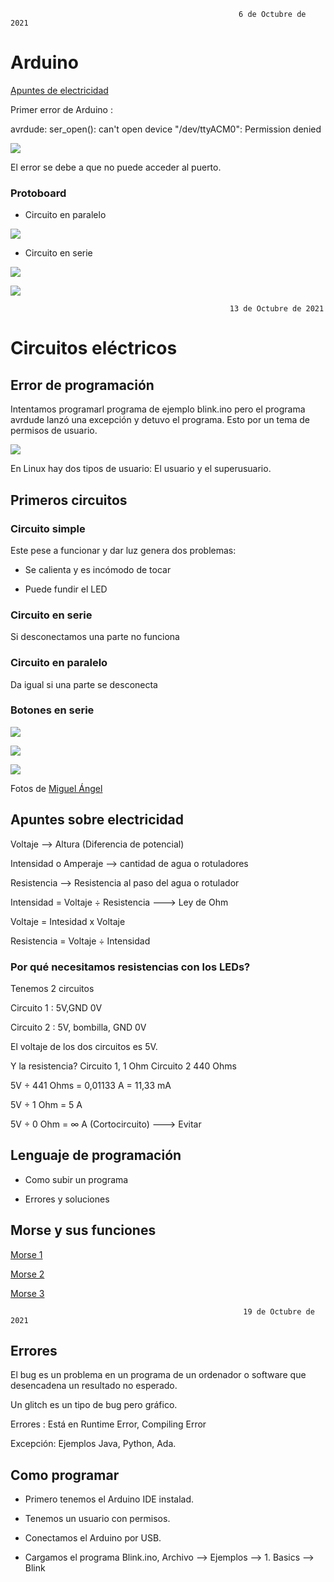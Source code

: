 
                                                       6 de Octubre de 2021
                                                                
# Arduino

[Apuntes de electricidad](#apuntes-sobre-electricidad)

Primer error de Arduino :

avrdude: ser_open(): can't open device "/dev/ttyACM0": Permission denied

![](https://github.com/Tabrih/Arduino/blob/main/Error%20arduino%201.png)


El error se debe a que no puede acceder al puerto.

### Protoboard 

- Circuito en paralelo

![](https://github.com/Tabrih/Arduino/blob/main/IMG_20211006_123213.jpg)



- Circuito en serie


![](https://github.com/Tabrih/Arduino/blob/main/IMG_20211006_124850.jpg)


![](https://github.com/Tabrih/Arduino/blob/main/IMG_20211006_133654.jpg)



                                                     13 de Octubre de 2021
                                                     
# Circuitos eléctricos

## Error de programación

Intentamos programarl programa de ejemplo blink.ino pero el programa avrdude lanzó una excepción y detuvo el programa. Esto por un tema de permisos de usuario.

![](https://github.com/Tabrih/Arduino/blob/main/Error%20arduino%201.png)



En Linux hay dos tipos de usuario: El usuario y el superusuario.


## Primeros circuitos

### Circuito simple

Este pese a funcionar y dar luz genera dos problemas: 

- Se calienta y es incómodo de tocar

- Puede fundir el LED

### Circuito en serie

Si desconectamos una parte no funciona

### Circuito en paralelo

Da igual si una parte se desconecta
 
### Botones en serie 

![](https://github.com/Tabrih/Arduino/blob/main/IMG_20211006_135736.jpg)



![](https://github.com/Tabrih/Arduino/blob/main/IMG_20211006_135739.jpg)



![](https://github.com/Tabrih/Arduino/blob/main/IMG_20211006_135745.jpg)

Fotos de [Miguel Ángel](https://github.com/miguelamgel1107)

## Apuntes sobre electricidad

Voltaje --> Altura (Diferencia de potencial)

Intensidad o Amperaje --> cantidad de agua o rotuladores

Resistencia --> Resistencia al paso del agua o rotulador

Intensidad = Voltaje ÷ Resistencia ---> Ley de Ohm

Voltaje = Intesidad x Voltaje 

Resistencia = Voltaje ÷ Intensidad

### Por qué necesitamos resistencias con los LEDs?

Tenemos 2 circuitos 

Circuito 1 : 5V,GND 0V

Circuito 2 : 5V, bombilla, GND 0V

El voltaje de los dos circuitos es 5V.

Y la resistencia? Circuito 1, 1 Ohm Circuito 2 440 Ohms

5V ÷ 441 Ohms = 0,01133 A = 11,33 mA

5V ÷ 1 Ohm = 5 A 

5V ÷ 0 Ohm = ∞ A (Cortocircuito) ---> Evitar

## Lenguaje de programación

- Como subir un programa 

- Errores y soluciones

## Morse y sus funciones

[Morse 1](https://github.com/Tabrih/Arduino/blob/main/Morse_1.ino)

[Morse 2](https://github.com/Tabrih/Arduino/blob/main/Morse_2.ino)

[Morse 3](https://github.com/Tabrih/Arduino/blob/main/Morse_3.ino)


                                                        19 de Octubre de 2021


## Errores

El bug es un problema en un programa de un ordenador o software que desencadena un resultado no esperado.

Un glitch es un tipo de bug pero gráfico.

Errores : Está en Runtime Error, Compiling Error

Excepción: Ejemplos Java, Python, Ada.

## Como programar

- Primero tenemos el Arduino IDE instalad.

- Tenemos un usuario con permisos.

- Conectamos el Arduino por USB.

- Cargamos el programa Blink.ino, Archivo --> Ejemplos --> 1. Basics --> Blink
